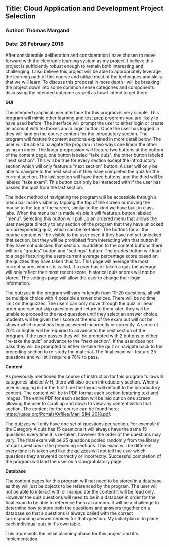 ## Title: Cloud Application and Development Project Selection
### Author: Thomas Margand
### Date: 26 February 2018

After considerable deliberation and consideration I have chosen to move forward with the electronic learning system as my project. I believe this project is sufficiently robust enough to remain both interesting and challenging. I also believe this project will be able to appropriately leverage the learning path of this course and utilize most of the techniques and skills that we will learn. To discuss this proposal in more depth I will be breaking the project down into some common sense categories and components discussing the intended outcome as well as how I intend to get there.

**GUI**

The intended graphical user interface for this program is very simple. This program will mimic other learning and test prep programs you are likely to have used before. The interface will prompt the user to either login or create an account with textboxes and a login button. Once the user has logged in they will land on the course content for the introductory section. The program will feature 9 content sections explained in more detail below. The user will be able to navigate the program in two ways one linear the other using an index. The linear progression will feature two buttons at the bottom of the content page, one button labeled "take quiz", the other button labeled "next section".  This will be true for every section except the introductory section which will only feature a "next section" button. A user will only be able to navigate to the next section if they have completed the quiz for the current section. The last section will have three buttons, and the third will be labeled "take exam". This button can only be interacted with if the user has passed the quiz from the last section.

The index method of navigating the program will be accessible through a menu bar made visible by tapping the top of the screen or moving the mouse to the top of the screen, similar to the kind we have built in class labs.  When the menu bar is made visible it will feature a button labeled "menu". Selecting this button will pull up an ordered menu that allows the user navigate directly to any section of the program that they have unlocked or corresponding quiz, which can be re-taken. The buttons for all the course content will be visible to the user even if they have not yet unlocked that section, but they will be prohibited from interacting with that button if they have not unlocked that section. In addition to the content buttons there will be a "grades" button and "settings" button. The grades button will lead to a page featuring the users current average percentage score based on the quizzes they have taken thus far.  This page will average the most current scores when it is called.  If a user has re-taken a quiz the average will only reflect their most recent score, historical quiz scores will not be stored.  The settings page will allow the user to change their login information.

The quizzes in the program will vary in length from 10-20 questions, all will be multiple choice with 4 possible answer choices. There will be no time limit on the quizzes. The users can only move through the quiz in linear order and can not skip questions and return to them later, they will be unable to proceed to the next question until they select an answer choice. Students will be given their score at the end of the exam but will not be shown which questions they answered incorrectly or correctly. A score of 70% or higher will be required to advance to the next section of the program. If the user passes they will be prompted with 2 buttons to either "re-take the quiz" or advance to the "next section". If the user does not pass they will be prompted to either re-take the quiz or navigate back to the preceding section to re-study the material. The final exam will feature 25 questions and will still require a 70% to pass.

**Content**      

As previously mentioned the course of instruction for this program follows 8 categories labeled A-H, there will also be an introductory section.  When a user is logging in for the first time the layout will default to the introductory content. The content will be in PDF format each section featuring text and images. The entire PDF for each section will be laid out on one screen allowing the user to scroll up and down to view any content within that section. The content for the course can be found here; https://uspa.org/Portals/0/files/Man_SIM_2018.pdf.

The quizzes will only have one set of questions per section. For example if the Category A quiz has 15 questions it will always have the same 15 questions every time it is re-taken, however the order of the questions may vary. The final exam will be 25 questions pooled randomly from the library of quiz questions in the preceding sections. This exam will be different every time it is taken and like the quizzes will not tell the user which questions they answered correctly or incorrectly.  Successful completion of the program will land the user on a Congratulatory page.

**Database**

The content pages for this program will not need to be stored in a database as they will just be objects to be referenced by the program. The user will not be able to interact with or manipulate the content it will be read only. However the quiz questions will need to be in a database in order for the final exam to be able to reference them at random. It will be a challenge to determine how to store both the questions and answers together on a database so that a questions is always called with the correct corresponding answer choices for that question.  My initial plan is to place each individual quiz in it's own table.

This represents the initial planning phase for this project and it's implementation.      
